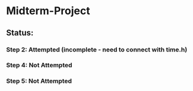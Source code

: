# Midterm-Project

## Status:
### Step 2: Attempted (incomplete - need to connect with time.h)
### Step 4: Not Attempted
### Step 5: Not Attempted
